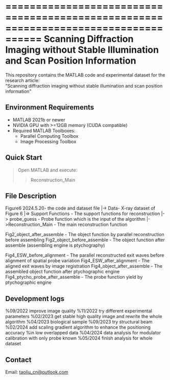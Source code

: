 ====================================================================================
Scanning Diffraction Imaging without Stable Illumination and Scan Position Information  
====================================================================================
This repository contains the MATLAB code and experimental dataset for the research article:  
"Scanning diffraction imaging without stable illumination and scan position information"  

Environment Requirements 
---------------------------  
- MATLAB 2021b or newer  
- NVIDIA GPU with >=12GB memory (CUDA compatible)  
- Required MATLAB Toolboxes:  
  * Parallel Computing Toolbox  
  * Image Processing Toolbox 

Quick Start
---------------------------  
> Open MATLAB and execute:  
>> Reconstruction_Main  

File Description
---------------------------  
Figure6 2024.5.20- the code and dataset file
|-> Data- X-ray dataset of Figure 6
|=> Support Functions - The support functions for reconstruction
|-> probe_guess - Probe function which is the input of  the algorithm
|->Reconstruction_Main - The main reconstruction function

Fig2_object_after_assemble - The object function by parallel reconstruction before assembling
Fig2_object_before_assemble - The object function after assemble (assembling engine is ptychography)

Fig4_ESW_before_alignment - The parallel reconstructed exit waves before alignment of spatial probe variation
Fig4_ESW_after_alignment - The aligned exit waves by image registration
Fig4_object_after_assemble - The assembled object function after ptychographic engine
Fig4_ptycho_probe_after_assemble - The probe function yield by ptychographic engine

Development logs
---------------------------  
%09/2022 improve image quality
%11/2022 try different experimental parameters
%02/2023 get stable high quality image and rewrite the whole algorithm
%04/2023 biological sample
%09/2023 try structural beam
%02/2024 add scaling gradient algorithm to enhance the positioning accuracy
%in low overlapped data
%04/2024 data analysis for modulator calibration with only probe known
%05/2024 finish analysis for whole dataset

Contact
---------------------------  
Email: taoliu_cn@outlook.com
